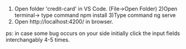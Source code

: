 1) Open folder 'credit-card' in VS Code. (File->Open Folder) 
2)Open terminal-> type command npm install
3)Type command ng serve
4) Open http://localhost:4200/ in browser.


ps: in case some bug occurs on your side initially click the input fields interchangably 4-5 times.  